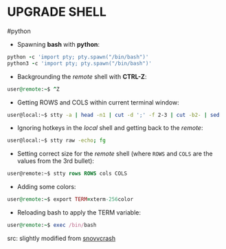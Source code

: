 # UPGRADE SHELL
#python

- Spawning **bash** with **python**:

```ruby
python -c 'import pty; pty.spawn("/bin/bash")'
python3 -c 'import pty; pty.spawn("/bin/bash")'
```

- Backgrounding the _remote_ shell with **CTRL-Z**:

```ruby
user@remote:~$ ^Z
```

- Getting ROWS and COLS within current terminal window:

```bash
user@local:~$ stty -a | head -n1 | cut -d ';' -f 2-3 | cut -b2- | sed 's/; /\n/'
```

- Ignoring hotkeys in the _local_ shell and getting back to the _remote_:

```bash
user@local:~$ stty raw -echo; fg
```

- Setting correct size for the _remote_ shell (where `ROWS` and `COLS` are the values from the 3rd bullet):

```sql
user@remote:~$ stty rows ROWS cols COLS
```

- Adding some colors:

```ruby
user@remote:~$ export TERM=xterm-256color
```

- Reloading bash to apply the TERM variable:

```ruby
user@remote:~$ exec /bin/bash
```

src: slightly modified from [snovvcrash](https://forum.hackthebox.com/t/obtaining-a-fully-interactive-shell/128/22?u=gyrsec)